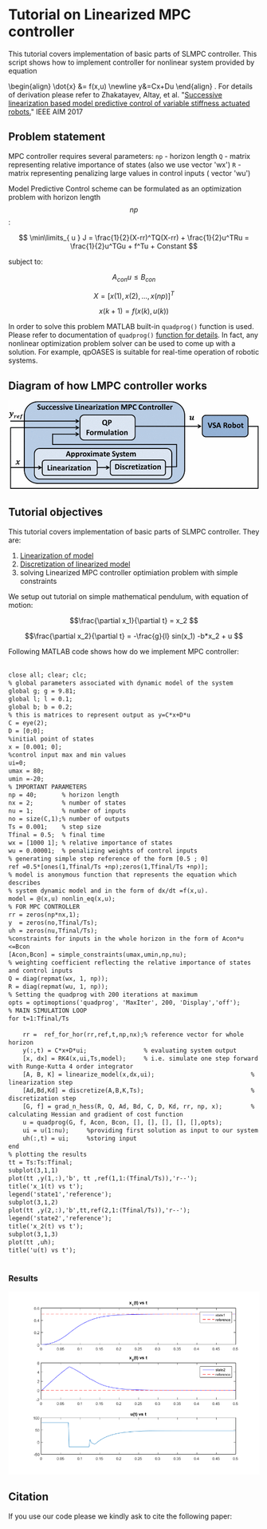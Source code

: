 <link rel="stylesheet" href="/lmpc-matlab/assets/scripts/styles/default.css">
<script src="/lmpc-matlab/assets/scripts/highlight.pack.js"></script>
<script>hljs.initHighlightingOnLoad();</script>

<script type="text/x-mathjax-config">
MathJax.Hub.Config({
  tex2jax: {inlineMath: [['$','$'], ['\\(','\\)']]}
});
</script>
<script type="text/javascript" async
  src="https://cdnjs.cloudflare.com/ajax/libs/mathjax/2.7.2/MathJax.js?config=TeX-MML-AM_CHTML">
</script>


# Tutorial on Linearized MPC controller

This tutorial covers implementation of basic parts of SLMPC controller. This script shows how to implement controller for nonlinear system provided by equation 

\begin{align}
\dot{x} &= f(x,u) \newline
y&=Cx+Du
\end{align}
. For details of derivation please refer to  Zhakatayev, Altay, et al. "[Successive linearization based model predictive control of variable stiffness actuated robots.](http://ieeexplore.ieee.org/document/8014275/)" IEEE AIM 2017

## Problem statement
MPC controller requires several parameters:
`np` - horizon length
`Q`  - matrix representing relative importance of states (also we use vector 'wx')
`R`  - matrix representing penalizing large values in control inputs ( vector 'wu')

Model Predictive Control scheme can be formulated as an optimization problem with horizon length $$np$$:
 
$$ \min\limits_{ u } J = \frac{1}{2}(X-rr)^TQ(X-rr) + \frac{1}{2}u^TRu = \frac{1}{2}u^TGu + f^Tu + Constant $$

subject to:

$$ A_{con} u \leq B_{con}$$ 

$$ X = [x(1),x(2),...,x(np)]^T $$

$$ x(k+1) = f(x(k),u(k))$$

In order to solve this problem MATLAB built-in `quadprog()` function is used. Please refer to documentation of `quadprog()`  [function for details](https://www.mathworks.com/help/optim/ug/quadprog.html?requestedDomain=true).
In fact, any nonlinear optimization problem solver can be used to come up with a solution. For example, qpOASES is suitable for real-time operation of robotic systems.

## Diagram of how LMPC controller works 
![figure 1](figure2.gif)
## Tutorial objectives
This tutorial covers implementation of basic parts of SLMPC controller. They are:
1. [Linearization of model](https://en.wikipedia.org/wiki/Linearization) 
2. [Discretization of linearized model](https://en.wikipedia.org/wiki/Discretization)
3. solving Linearized MPC controller optimiation problem with simple constraints

We setup out tutorial on simple mathematical pendulum, with equation of motion:

$$\frac{\partial x_1}{\partial t} = x_2 $$ 

$$\frac{\partial x_2}{\partial t} = -\frac{g}{l} sin(x_1) -b*x_2 + u $$

Following MATLAB code shows how do we implement MPC controller:

<pre>
<code class="matlab">
close all; clear; clc;
% global parameters associated with dynamic model of the system 
global g; g = 9.81;  
global l; l = 0.1;  
global b; b = 0.2;  
% this is matrices to represent output as y=C*x+D*u
C = eye(2);  
D = [0;0];
%initial point of states
x = [0.001; 0];
%control input max and min values
ui=0;
umax = 80;
umin =-20;
% IMPORTANT PARAMETERS
np = 40;       % horizon length 
nx = 2;        % number of states 
nu = 1;        % number of inputs
no = size(C,1);% number of outputs
Ts = 0.001;    % step size
Tfinal = 0.5;  % final time
wx = [1000 1]; % relative importance of states
wu = 0.00001;  % penalizing weights of control inputs
% generating simple step reference of the form [0.5 ; 0] 
ref =0.5*[ones(1,Tfinal/Ts +np);zeros(1,Tfinal/Ts +np)];
% model is anonymous function that represents the equation which describes 
% system dynamic model and in the form of dx/dt =f(x,u). 
model = @(x,u) nonlin_eq(x,u); 
% FOR MPC CONTROLLER
rr = zeros(np*nx,1);
y  = zeros(no,Tfinal/Ts);
uh = zeros(nu,Tfinal/Ts);
%constraints for inputs in the whole horizon in the form of Acon*u <=Bcon
[Acon,Bcon] = simple_constraints(umax,umin,np,nu);
% weighting coefficient reflecting the relative importance of states and control inputs 
Q = diag(repmat(wx, 1, np)); 
R = diag(repmat(wu, 1, np));
% Setting the quadprog with 200 iterations at maximum
opts = optimoptions('quadprog', 'MaxIter', 200, 'Display','off');
% MAIN SIMULATION LOOP
for t=1:Tfinal/Ts
    
    rr =  ref_for_hor(rr,ref,t,np,nx);% reference vector for whole horizon  
    y(:,t) = C*x+D*ui;                % evaluating system output 
    [x, dx] = RK4(x,ui,Ts,model);     % i.e. simulate one step forward with Runge-Kutta 4 order integrator
    [A, B, K] = linearize_model(x,dx,ui);                           % linearization step
    [Ad,Bd,Kd] = discretize(A,B,K,Ts);                              % discretization step
    [G, f] = grad_n_hess(R, Q, Ad, Bd, C, D, Kd, rr, np, x);        % calculating Hessian and gradient of cost function
    u = quadprog(G, f, Acon, Bcon, [], [], [], [], [],opts);
    ui = u(1:nu);     %providing first solution as input to our system
    uh(:,t) = ui;     %storing input
end
% plotting the results
tt = Ts:Ts:Tfinal;
subplot(3,1,1)
plot(tt ,y(1,:),'b', tt ,ref(1,1:(Tfinal/Ts)),'r--');
title('x_1(t) vs t');
legend('state1','reference');
subplot(3,1,2)
plot(tt ,y(2,:),'b',tt,ref(2,1:(Tfinal/Ts)),'r--');
legend('state2','reference');
title('x_2(t) vs t');
subplot(3,1,3)
plot(tt ,uh);
title('u(t) vs t');
</code>
</pre>

### Results

![figure 2](figure1.png)

## Citation
If you use our code please we kindly ask to cite the following paper:

<script type="text/javascript" src="https://ajax.googleapis.com/ajax/libs/jquery/1.4.2/jquery.min.js"></script>
<script type="text/javascript" src="https://cdn.rawgit.com/pcooksey/bibtex-js/b81606e85986fa8ad0eb66954493bc1c0b3d7ab1/src/bibtex_js.js"></script>
<bibtex src="https://armslab.github.io/lmpc-matlab/assets/citation.bib"></bibtex>

<div id="bibtex_display"></div>
